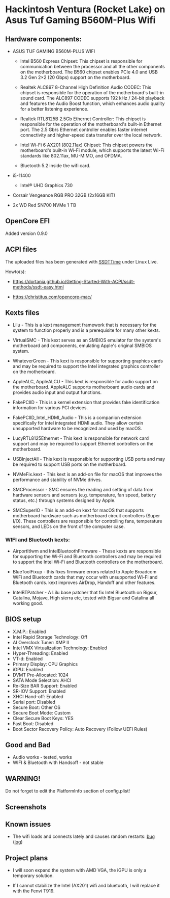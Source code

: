 # Hackintosh Ventura (Rocket Lake) on Asus Tuf Gaming B560M-Plus Wifi

## Hardware components:

* ASUS TUF GAMING B560M-PLUS WIFI

  - Intel B560 Express Chipset: This chipset is responsible for communication between the processor and all the other components on the motherboard. The B560 chipset enables PCIe 4.0 and USB 3.2 Gen 2×2 (20 Gbps) support on the motherboard.

  - Realtek ALC897 8-Channel High Definition Audio CODEC: This chipset is responsible for the operation of the motherboard's built-in sound card. The ALC897 CODEC supports 192 kHz / 24-bit playback and features the Audio Boost function, which enhances audio quality for a better listening experience.
  
  - Realtek RTL8125B 2.5Gb Ethernet Controller: This chipset is responsible for the operation of the motherboard's built-in Ethernet port. The 2.5 Gb/s Ethernet controller enables faster internet connectivity and higher-speed data transfer over the local network.
  
  - Intel Wi-Fi 6 AX201 (802.11ax) Chipset: This chipset powers the motherboard's built-in Wi-Fi module, which supports the latest Wi-Fi standards like 802.11ax, MU-MIMO, and OFDMA.
  - Bluetooth 5.2 inside the wifi card.
  
* i5-11400
  - Intel® UHD Graphics 730
  
* Corsair Vengeance RGB PRO 32GB (2x16GB KIT)

* 2x WD Red SN700 NVMe 1 TB

## OpenCore EFI

Added version 0.9.0

## ACPI files

The uploaded files has been generated with [SSDTTime](https://github.com/corpnewt/SSDTTime) under Linux Live.

Howto(s):

  * https://dortania.github.io/Getting-Started-With-ACPI/ssdt-methods/ssdt-easy.html

  * https://christitus.com/opencore-mac/

## Kexts files

  * Lilu - This is a kext management framework that is necessary for the system to function properly and is a prerequisite for many other kexts.
  
  * VirtualSMC - This kext serves as an SMBIOS emulator for the system's motherboard and components, emulating Apple's original SMBIOS system.
  
  * WhateverGreen - This kext is responsible for supporting graphics cards and may be required to support the Intel integrated graphics controller on the motherboard.
  
  * AppleALC, AppleALCU - This kext is responsible for audio support on the motherboard. AppleALC supports motherboard audio cards and provides audio input and output functions.
  
  * FakePCIID - This is a kernel extension that provides fake identification information for various PCI devices. 
  
  * FakePCIID_Intel_HDMI_Audio - This is a companion extension specifically for Intel integrated HDMI audio. They allow certain unsupported hardware to be recognized and used by macOS.
  
  * LucyRTL8125Ethernet - This kext is responsible for network card support and may be required to support Ethernet controllers on the motherboard.

  * USBInjectAll - This kext is responsible for supporting USB ports and may be required to support USB ports on the motherboard.
  
  * NVMeFix.kext - This kext is an add-on file for macOS that improves the performance and stability of NVMe drives.
  
  * SMCProcessor - SMC ensures the reading and setting of data from hardware sensors and sensors (e.g. temperature, fan speed, battery status, etc.) through systems designed by Apple.
  
  * SMCSuperIO - This is an add-on kext for macOS that supports motherboard hardware such as motherboard circuit controllers (Super I/O). These controllers are responsible for controlling fans, temperature sensors, and LEDs on the front of the computer case.

### WIFI and Bluetooth kexts:

  * AirportItlwm and IntelBluetoothFirmware - These kexts are responsible for supporting the Wi-Fi and Bluetooth controllers and may be required to support the Intel Wi-Fi and Bluetooth controllers on the motherboard.

  * BlueToolFixup - this fixes firmware errors related to Apple Broadcom WiFi and Bluetooth cards that may occur with unsupported Wi-Fi and Bluetooth cards. kext improves AirDrop, Handoff and other features.

  * IntelBTPatcher - A Lilu base patcher that fix Intel Bluetooth on Bigsur, Catalina, Mojave, High sierra etc, tested with Bigsur and Catalina all working good.


## BIOS setup

  * X.M.P.: Enabled
  * Intel Rapid Storage Technology: Off
  * AI Overclock Tuner: XMP II
  * Intel VMX Virtualization Technology: Enabled
  * Hyper-Threading: Enabled
  * VT-d: Enabled
  * Primary Display: CPU Graphics
  * iGPU: Enabled
  * DVMT Pre-Allocated: 1024
  * SATA Mode Selection: AHCI
  * Re-Size BAR Support: Enabled
  * SR-IOV Support: Enabled
  * XHCI Hand-off: Enabled
  * Serial port: Disabled
  * Secure Boot: Other OS
  * Secure Boot Mode: Custom
  * Clear Secure Boot Keys: YES
  * Fast Boot: Disabled
  * Boot Sector Recovery Policy: Auto Recovery (Follow UEFI Rules)


## Good and Bad

  * Audio works - tested, works
  * WIFI & Bluetooth with Handsoff - not stable

## WARNING!

Do not forget to edit the PlatformInfo section of config.plist!

## Screenshots

## Known issues

  * The wifi loads and connects lately and causes random restarts: 
  [bug](https://github.com/OpenIntelWireless/itlwm/issues/823)
  ([log](https://github.com/peterzsilak/hackintosh-on-asus-tuf-b560m-plus-wifi/blob/master/logs/IOPCIFamily_kernel_panic.txt))

## Project plans

  * I will soon expand the system with AMD VGA, the iGPU is only a temporary solution.

  * If I cannot stabilize the Intel (AX201) wifi and bluetooth, I will replace it with the Fenvi T919.

